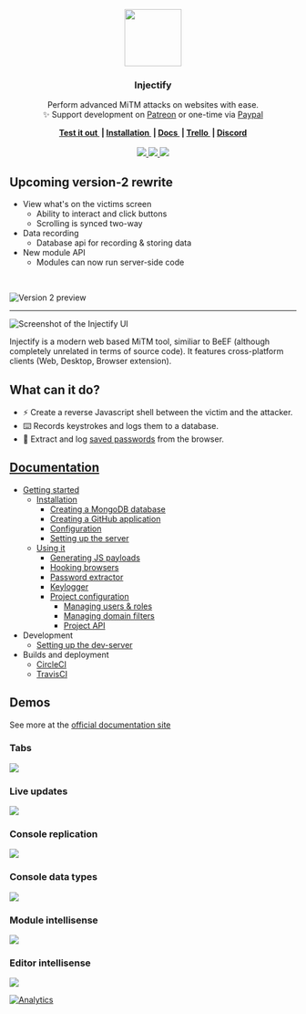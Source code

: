 <p align="center">
  <a href="https://injectify.samdd.me/?ref=logo">
    <img src="https://github.com/samdenty99/injectify/raw/master/assets/injectify.png" width="100">
  </a>
  <h3 align="center">Injectify</h3>
  <p align="center">
    Perform advanced MiTM attacks on websites with ease.<br>
    ✨ Support development on <a href="https://patreon.com/samdd">Patreon</a> or one-time via <a href="https://paypal.me/thesamdd">Paypal</a>
  </p>
</p>
<p align="center">
  <b>
    <a href="https://injectify.samdd.me/?test-it-out">
      Test it out
    </a>&nbsp;|
    <a href="https://injectify.js.org/getting-started/installation/mongodb/">
      Installation
    </a>&nbsp;|
    <a href="https://injectify.js.org/?docs">
      Docs
    </a>&nbsp;|
    <a href="https://samdenty99.github.io/r?https://trello.com/b/UdrfNufx">
      Trello
    </a>&nbsp;|
    <a href="https://samdenty99.github.io/r?https://discord.gg/Nsz5AeD">
      Discord
    </a>
  </b>
  <br><br>
  <a href="https://samdenty99.github.io/r?https://circleci.com/gh/samdenty99/injectify/">
    <img src="https://img.shields.io/circleci/project/github/samdenty99/injectify.svg?style=flat">
  </a>
  <a href="https://samdenty99.github.io/r?https://github.com/samdenty99/injectify/blob/master/package.json">
    <img src="https://img.shields.io/github/package-json/v/samdenty99/injectify.svg?style=flat">
  </a>
  <a href="https://samdenty99.github.io/r?https://discord.gg/yN2x7sp">
    <img src="https://img.shields.io/discord/335836376031428618.svg?colorB=1081C1&style=flat">
  </a>
</p>
<h2></h2>

## Upcoming version-2 rewrite
- View what's on the victims screen
  - Ability to interact and click buttons
  - Scrolling is synced two-way
- Data recording
  - Database api for recording & storing data
- New module API
  - Modules can now run server-side code

<br>

![Version 2 preview](https://i.imgur.com/MMc1qOD.png)

---

![Screenshot of the Injectify UI](https://i.imgur.com/kBpDyJa.png)

Injectify is a modern web based MiTM tool, similiar to BeEF (although completely unrelated in terms of source code). It features cross-platform clients (Web, Desktop, Browser extension).

## What can it do?

* :zap: Create a reverse Javascript shell between the victim and the attacker.
* :keyboard: Records keystrokes and logs them to a database.
* :closed_lock_with_key: Extract and log [saved passwords](https://twitter.com/thesamdd/status/947251299262836741) from the browser.

## [Documentation](https://injectify.js.org/)
- [Getting started](https://injectify.js.org/getting-started/installation/mongodb/)
  - [Installation ](https://injectify.js.org/getting-started/installation/mongodb/)
    - [Creating a MongoDB database](https://injectify.js.org/getting-started/installation/mongodb/)
    - [Creating a GitHub application](https://injectify.js.org/getting-started/installation/github/)
    - [Configuration](https://injectify.js.org/getting-started/installation/configuration/)
    - [Setting up the server](https://injectify.js.org/getting-started/installation/setting-up/)
  - [Using it](https://injectify.js.org/usage/payload-generator/)
     - [Generating JS payloads](https://injectify.js.org/usage/payload-generator/)
     - [Hooking browsers](https://injectify.js.org/usage/inject/)
     - [Password extractor](https://injectify.js.org/usage/passwords/)
     - [Keylogger](https://injectify.js.org/usage/keylogger/)
     - [Project configuration](https://injectify.js.org/usage/project-config/roles/)
        - [Managing users & roles](https://injectify.js.org/usage/project-config/roles/)
        - [Managing domain filters](https://injectify.js.org/usage/project-config/filters/)
        - [Project API](https://injectify.js.org/usage/project-config/api/)
- Development
  - [Setting up the dev-server](https://github.com/samdenty99/injectify/wiki/Development-server)
- Builds and deployment
  - [CircleCI](https://github.com/samdenty99/injectify/wiki/Builds-and-deployment%3A-CircleCI)
  - [TravisCI](https://github.com/samdenty99/injectify/wiki/Builds-and-deployment%3A-TravisCI)

## Demos
See more at the [official documentation site](https://injectify.js.org/demos/interface/)

### Tabs
![](https://i.imgur.com/P9Cgksy.gif)

### Live updates
![](https://i.imgur.com/XY4qrfR.gif)

### Console replication
![](https://i.imgur.com/dAnXFSq.gif)

### Console data types
![](https://i.imgur.com/pp5Bys4.gif)

### Module intellisense
![](https://i.imgur.com/565xR4a.gifv)

### Editor intellisense
![](https://i.imgur.com/X0h9A1N.gif)


[![Analytics](https://ga-beacon.appspot.com/UA-85426772-5/Injectify/?pixel)](https://github.com/igrigorik/ga-beacon)
